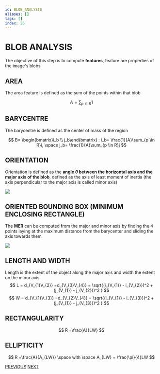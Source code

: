 ```yaml
---
id: BLOB_ANALYSIS
aliases: []
tags: []
index: 26
---
```


# BLOB ANALYSIS

The objective of this step is to compute **features**, feature are properties of the image's blobs

## AREA

The area feature is defined as the sum of the points within that blob

$$
A = \sum_{p\in R}1
$$

## BARYCENTRE

The barycentre is defined as the center of mass of the region

$$
B= \begin{bmatrix}i_b \\ j_b\end{bmatrix} : i_b= \frac{1}{A}\sum_{p \in R}i, \space j_b= \frac{1}{A}\sum_{p \in R}j
$$
## ORIENTATION

Orientation is defined as the **angle $\theta$ between the horizontal axis and the major axis of the blob**, defined as the axis of least moment of inertia (the axis perpendicular to the major axis is called minor axis)

![](Pasted_image_20240303183222.png)

## ORIENTED BOUNDING BOX (MINIMUM ENCLOSING RECTANGLE)

The **MER** can be computed from the major and minor axis by finding the 4 points laying at the maximum distance from the barycenter and sliding the axis towards them

![](Pasted_image_20240303183704.png)
## LENGTH AND WIDTH


Length is the extent of the object along the major axis and width the extent on the minor axis
$$
L = d_{V_{1}V_{2}} =d_{V_{3}V_{4}}  = \sqrt{(i_{V_{1}} - i_{V_{2}})^2 +(j_{V_{1}} - j_{V_{2}})^2 }
$$
$$
W = d_{V_{1}V_{3}} =d_{V_{2}V_{4}}  = \sqrt{(i_{V_{1}} - i_{V_{3}})^2 +(j_{V_{1}} - j_{V_{3}})^2 }
$$
## RECTANGULARITY

$$
R =\frac{A}{LW}
$$

## ELLIPTICITY

$$
R =\frac{A}{A_{LW}} \space with \space A_{LW} = \frac{\pi}{4}LW
$$

[PREVIOUS](pages/image_segmentation_blob_analysis/COMPONENTS_LABELING.md) [NEXT](pages/local_features/FINDING_CORRESPONDENCES.md)
